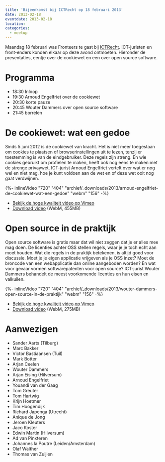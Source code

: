 ```yaml
---
title: 'Bijeenkomst bij ICTRecht op 18 februari 2013'
date: 2013-02-18
eventdate: 2013-02-18
location:
categories:
  - meetup
---
```


Maandag 18 februari was Fronteers te gast bij [ICTRecht](https://ictrecht.nl/). ICT-juristen en front-enders konden elkaar op deze avond ontmoeten. Hieronder de presentaties, eentje over de cookiewet en een over open source software.

# Programma

- 18:30 Inloop
- 19:30 Arnoud Engelfriet over de cookiewet
- 20:30 korte pauze
- 20:45 Wouter Dammers over open source software
- 21:45 borrelen

# De cookiewet: wat een gedoe

Sinds 5 juni 2012 is de cookiewet van kracht. Het is niet meer toegestaan om cookies te plaatsen of browserinstellingen uit te lezen, tenzij er toestemming is van de eindgebruiker. Deze regels zijn streng. En wie cookies gebruikt om profielen te maken, heeft ook nog eens te maken met de strenge privaywet. ICT-jurist Arnoud Engelfriet vertelt over wat er nog wel en niet mag, hoe je kunt voldoen aan de wet en of deze wet ooit nog gaat verdwijnen.

{%- inlineVideo "720" "404" "archief/_downloads/2013/arnoud-engelfriet-de-cookiewet-wat-een-gedoe" "webm" "156" -%}

- [Bekijk de hoge kwaliteit video op Vimeo](https://vimeo.com/60179701)
- [Download video](/_downloads/2013/arnoud-engelfriet-de-cookiewet-wat-een-gedoe.webm) (WebM, 455MB)

# Open source in de praktijk

Open source software is gratis maar dat wil niet zeggen dat je er alles mee mag doen. De licenties achter OSS stellen regels, waar je je toch echt aan moet houden. Wat die regels in de praktijk betekenen, is altijd goed voor discussie. Moet je je eigen applicatie vrijgeven als je OSS inzet? Moet de broncode van een webapplicatie dan online aangeboden worden? En wat voor gevaar vormen softwarepatenten voor open source? ICT-jurist Wouter Dammers behandelt de meest voorkomende licenties en hun eisen en valkuilen.

{%- inlineVideo "720" "404" "archief/_downloads/2013/wouter-dammers-open-source-in-de-praktijk" "webm" "156" -%}

- [Bekijk de hoge kwaliteit video op Vimeo](https://vimeo.com/60207619)
- [Download video](/_downloads/2013/wouter-dammers-open-source-in-de-praktijk.webm) (WebM, 275MB)

# Aanwezigen

- Sander Aarts (Tilburg)
- Marc Bakker
- Victor Bastiaansen (Tuil)
- Mark Botter
- Arjan Ceelen
- Wouter Dammers
- Arjan Eising (Hilversum)
- Arnoud Engelfriet
- Youandi van der Gaag
- Tom Greuter
- Tom Hartwig
- Krijn Hoetmer
- Tim Hoogendijk
- Richard Japenga (Utrecht)
- Anique de Jong
- Jeroen Kleuters
- Jaco Koster
- Edwin Martin (Hilversum)
- Ad van Pinxteren
- Johannes la Poutre (Leiden/Amsterdam)
- Olaf Walther
- Thomas van Zuijlen
